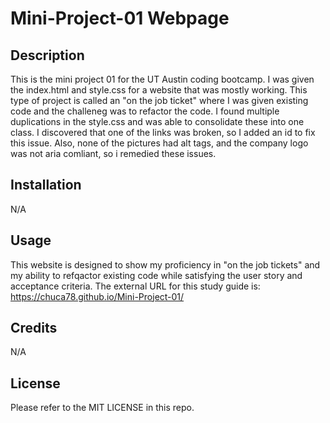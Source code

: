 # Mini-Project-01 Webpage

## Description

This is the mini project 01 for the UT Austin coding bootcamp. I was given the index.html and style.css for a website that was mostly working. This type of project is called an "on the job ticket" where I was given existing code and the challeneg was to refactor the code. I found multiple duplications in the style.css and was able to consolidate these into one class. I discovered that one of the links was broken, so I added an id to fix this issue. Also, none of the pictures had alt tags, and the company logo was not aria comliant, so i remedied these issues.

## Installation

N/A

## Usage

This website is designed to show my proficiency in "on the job tickets" and my ability to refqactor existing code while satisfying the user story and acceptance criteria. The external URL for this study guide is: https://chuca78.github.io/Mini-Project-01/

## Credits

N/A

## License

Please refer to the MIT LICENSE in this repo.
